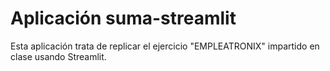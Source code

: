 ﻿# Aplicación suma-streamlit

Esta aplicación trata de replicar el ejercicio "EMPLEATRONIX" impartido en clase usando Streamlit.

